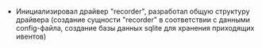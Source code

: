 * Инициализировал драйвер "recorder", разработал общую структуру драйвера (создание сущности "recorder" в соответствии с данными config-файла, создание базы данных sqlite для хранения приходящих ивентов)